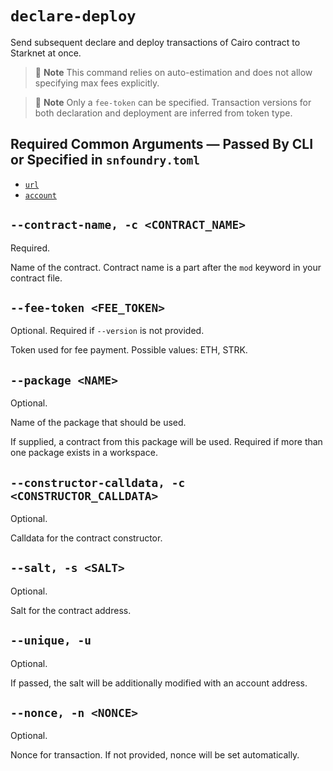 # `declare-deploy`
Send subsequent declare and deploy transactions of Cairo contract to Starknet at once.

> 📝 **Note**
> This command relies on auto-estimation and does not allow specifying max fees explicitly.

> 📝 **Note**
> Only a `fee-token` can be specified. Transaction versions for both declaration and deployment are inferred from token type.

## Required Common Arguments — Passed By CLI or Specified in `snfoundry.toml`

* [`url`](./common.md#--url--u-rpc_url)
* [`account`](./common.md#--account--a-account_name)

## `--contract-name, -c <CONTRACT_NAME>`
Required.

Name of the contract. Contract name is a part after the `mod` keyword in your contract file.

## `--fee-token <FEE_TOKEN>`
Optional. Required if `--version` is not provided.

Token used for fee payment. Possible values: ETH, STRK.

## `--package <NAME>`
Optional.

Name of the package that should be used.

If supplied, a contract from this package will be used. Required if more than one package exists in a workspace.

## `--constructor-calldata, -c <CONSTRUCTOR_CALLDATA>`
Optional.

Calldata for the contract constructor.

## `--salt, -s <SALT>`
Optional.

Salt for the contract address.

## `--unique, -u`
Optional.

If passed, the salt will be additionally modified with an account address.

## `--nonce, -n <NONCE>`
Optional.

Nonce for transaction. If not provided, nonce will be set automatically.